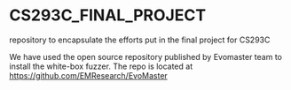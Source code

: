 # CS293C_FINAL_PROJECT
repository to encapsulate the efforts put in the final project for CS293C

We have used the open source repository published by Evomaster team to install the white-box fuzzer. The repo is located at https://github.com/EMResearch/EvoMaster
